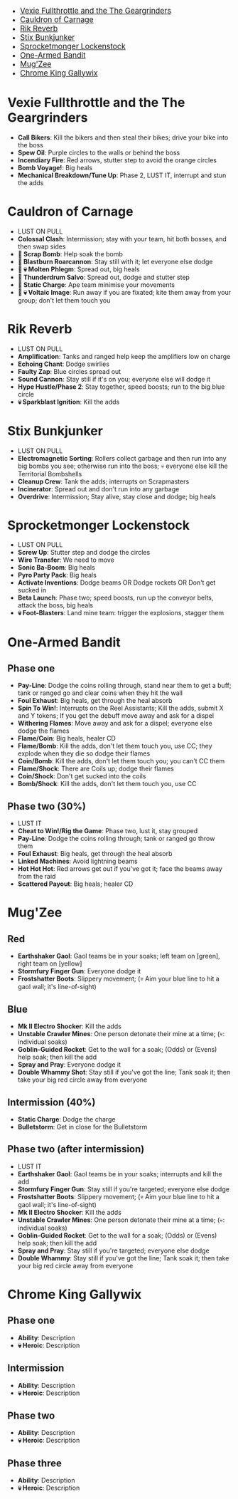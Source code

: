 <script src="https://cdn.tailwindcss.com?plugins=typography,aspect-ratio,line-clamp,container-queries"></script>
<link rel="stylesheet" href="style.css">
<link rel="stylesheet" href="quick.css">

<main>

<div class="table-of-contents" style="font-size: 16.8px;">

- [Vexie Fullthrottle and the The Geargrinders](#vexie-fullthrottle-and-the-the-geargrinders)
- [Cauldron of Carnage](#cauldron-of-carnage)
- [Rik Reverb](#rik-reverb)
- [Stix Bunkjunker](#stix-bunkjunker)
- [Sprocketmonger Lockenstock](#sprocketmonger-lockenstock)
- [One-Armed Bandit](#one-armed-bandit)
- [Mug'Zee](#mugzee)
- [Chrome King Gallywix](#chrome-king-gallywix)

</div>

# Vexie Fullthrottle and the The Geargrinders

- **Call Bikers**: Kill the bikers and then steal their bikes; drive your bike into the boss
- **Spew Oil**: Purple circles to the walls or behind the boss
- **Incendiary Fire**: Red arrows, stutter step to avoid the orange circles
- **Bomb Voyage!**: Big heals
- **Mechanical Breakdown/Tune Up**: Phase 2, LUST IT, interrupt and stun the adds

# Cauldron of Carnage

- LUST ON PULL
- **Colossal Clash**: Intermission; stay with your team, hit both bosses, and then swap sides
- **🦖 Scrap Bomb**: Help soak the bomb
- **🦖 Blastburn Roarcannon**: Stay still with it; let everyone else dodge
- **🦖 💀 Molten Phlegm**: Spread out, big heals
- **🦧 Thunderdrum Salvo**: Spread out, dodge and stutter step
- **🦧 Static Charge**: Ape team minimise your movements
- **🦧 💀 Voltaic Image**: Run away if you are fixated; kite them away from your group; don't let them touch you

# Rik Reverb

- LUST ON PULL
- **Amplification**: Tanks and ranged help keep the amplifiers low on charge
- **Echoing Chant**: Dodge swirlies
- **Faulty Zap**: Blue circles spread out
- **Sound Cannon**: Stay still if it's on you; everyone else will dodge it
- **Hype Hustle/Phase 2**: Stay together, speed boosts; run to the big blue circle
- **💀 Sparkblast Ignition**: Kill the adds

# Stix Bunkjunker

- LUST ON PULL
- **Electromagnetic Sorting**: Rollers collect garbage and then run into any big bombs you see; otherwise run into the boss; 💀 everyone else kill the Territorial Bombshells
- **Cleanup Crew**: Tank the adds; interrupts on Scrapmasters
- **Incinerator**: Spread out and don't run into any garbage
- **Overdrive**: Intermission; Stay alive, stay close and dodge; big heals

# Sprocketmonger Lockenstock

- LUST ON PULL
- **Screw Up**: Stutter step and dodge the circles
- **Wire Transfer**: We need to move
- **Sonic Ba-Boom**: Big heals
- **Pyro Party Pack**: Big heals
- **Activate Inventions**: Dodge beams OR Dodge rockets OR Don't get sucked in
- **Beta Launch**: Phase two; speed boosts, run up the conveyor belts, attack the boss, big heals
- **💀 Foot-Blasters**: Land mine team: trigger the explosions, stagger them

# One-Armed Bandit

## Phase one

- **Pay-Line**: Dodge the coins rolling through, stand near them to get a buff; tank or ranged go and clear coins when they hit the wall
- **Foul Exhaust**: Big heals, get through the heal absorb
- **Spin To Win!**: Interrupts on the Reel Assistants; Kill the adds, submit X and Y tokens; If you get the debuff move away and ask for a dispel
- **Withering Flames**: Move away and ask for a dispel; everyone else dodge the flames
- **Flame/Coin**: Big heals, healer CD
- **Flame/Bomb**: Kill the adds, don't let them touch you, use CC; they explode when they die so dodge their flames
- **Coin/Bomb**: Kill the adds, don't let them touch you; you can't CC them
- **Flame/Shock**: There are Coils up; dodge their flames
- **Coin/Shock**: Don't get sucked into the coils
- **Bomb/Shock**: Kill the adds, don't let them touch you, use CC

## Phase two (30%)
- LUST IT
- **Cheat to Win!/Rig the Game**: Phase two, lust it, stay grouped
- **Pay-Line**: Dodge the coins rolling through; tank or ranged go throw them
- **Foul Exhaust**: Big heals, get through the heal absorb
- **Linked Machines**: Avoid lightning beams
- **Hot Hot Hot**: Red arrows get out if you've got it; face the beams away from the raid
- **Scattered Payout**: Big heals; healer CD

# Mug'Zee

## Red

- **Earthshaker Gaol**: Gaol teams be in your soaks; left team on [green], right team on [yellow]
- **Stormfury Finger Gun**: Everyone dodge it
- **Frostshatter Boots**: Slippery movement; (💀 Aim your blue line to hit a gaol wall; it's line-of-sight)

## Blue

- **Mk II Electro Shocker**: Kill the adds
- **Unstable Crawler Mines**: One person detonate their mine at a time; <Pick someone to go> (💀: individual soaks)
- **Goblin-Guided Rocket**: Get to the wall for a soak; (Odds) or (Evens) help soak; then kill the add
- **Spray and Pray**: Everyone dodge it
- **Double Whammy Shot**: Stay still if you've got the line; Tank soak it; then take your big red circle away from everyone

## Intermission (40%)

- **Static Charge**: Dodge the charge
- **Bulletstorm**: Get in close for the Bulletstorm

## Phase two (after intermission)

- LUST IT
- **Earthshaker Gaol**: Gaol teams be in your soaks; interrupts and kill the add
- **Stormfury Finger Gun**: Stay still if you're targeted; everyone else dodge
- **Frostshatter Boots**: Slippery movement; (💀 Aim your blue line to hit a gaol wall; it's line-of-sight)
- **Mk II Electro Shocker**: Kill the adds
- **Unstable Crawler Mines**: One person detonate their mine at a time; (💀: individual soaks)
- **Goblin-Guided Rocket**: Get to the wall for a soak; (Odds) or (Evens) help soak; then kill the add
- **Spray and Pray**: Stay still if you're targeted; everyone else dodge
- **Double Whammy**: Stay still if you've got the line; Tank soak it; then take your big red circle away from everyone

# Chrome King Gallywix

## Phase one

- **Ability**: Description
- **💀 Heroic**: Description

## Intermission

- **Ability**: Description
- **💀 Heroic**: Description

## Phase two

- **Ability**: Description
- **💀 Heroic**: Description

## Phase three

- **Ability**: Description
- **💀 Heroic**: Description

</main>